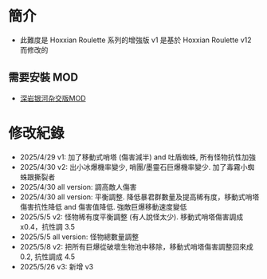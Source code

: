 # 簡介 

* 此難度是 Hoxxian Roulette 系列的增強版 v1 是基於 Hoxxian Roulette v12 而修改的

## 需要安裝 MOD
* [深岩银河杂交版MOD](https://mod.io/g/drg/m/mod404)



# 修改紀錄 

* 2025/4/29 v1: 加了移動式哨塔 (傷害減半) and 吐盾蜘蛛, 所有怪物抗性加強
* 2025/4/30 v2: 出小冰爆機率變少, 哨團/墨靈石巨爆機率變少. 加了毒霧小蜘蛛跟撕裂者
* 2025/4/30 all version: 調高敵人傷害
* 2025/4/30 all version: 平衡調整. 降低暴君群數量及提高稀有度，移動式哨塔傷害抗性降低 and 傷害值降低. 強敵巨爆移動速度變低
* 2025/5/5  v2: 怪物稀有度平衡調整 (有人說怪太少). 移動式哨塔傷害調成 x0.4，抗性調 3.5
* 2025/5/5  all version: 怪物總數量調整
* 2025/5/8  v2: 把所有巨爆從破壞生物池中移除，移動式哨塔傷害調整回來成 0.2, 抗性調成 4.5
* 2025/5/26 v3: 新增 v3